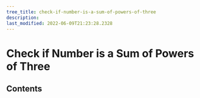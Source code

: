 ```yaml
---
tree_title: check-if-number-is-a-sum-of-powers-of-three
description: 
last_modified: 2022-06-09T21:23:28.2328
---
```


# Check if Number is a Sum of Powers of Three

## Contents
